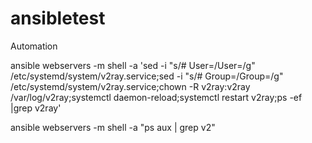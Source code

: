 # ansibletest
Automation



ansible webservers -m shell -a 'sed -i "s/# User=/User=/g" /etc/systemd/system/v2ray.service;sed -i "s/# Group=/Group=/g" /etc/systemd/system/v2ray.service;chown -R v2ray:v2ray /var/log/v2ray;systemctl daemon-reload;systemctl restart v2ray;ps -ef |grep v2ray'

ansible webservers -m shell -a "ps aux | grep v2"

